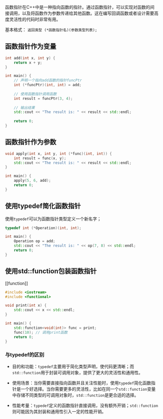 函数指针在C++中是一种指向函数的指针。通过函数指针，可以实现对函数的间接调用，以及将函数作为参数传递给其他函数。这在编写回调函数或者设计需要高度灵活性的代码时非常有用。

基本格式：
	`返回类型 (*函数指针名)(参数类型列表);`

## 函数指针作为变量

```cpp
int add(int x, int y) {
    return x + y;
}

int main() {
    // 声明一个指向add函数的指针funcPtr
    int (*funcPtr)(int, int) = add;
    
    // 使用函数指针调用函数
    int result = funcPtr(3, 4);
    
    // 输出结果
    std::cout << "The result is: " << result << std::endl;
    
    return 0;
}
```

## 函数指针作为参数

```cpp
void apply(int x, int y, int (*func)(int, int)) {
    int result = func(x, y);
    std::cout << "The result is: " << result << std::endl;
}

int main() {
    apply(5, 6, add);
    return 0;
}
```

## 使用typedef简化函数指针

使用`typedef`可以为函数指针类型定义一个新名字；

```cpp
typedef int (*Operation)(int, int);

int main() {
    Operation op = add;
    std::cout << "The result is: " << op(7, 8) << std::endl;
    return 0;
}
```

## 使用std::function包装函数指针

[[function]]

```cpp
#include <iostream>
#include <functional>

void print(int x) {
    std::cout << x << std::endl;
}

int main() {
    std::function<void(int)> func = print;
    func(10); // 调用print函数
    return 0;
}
```

### 与typedef的区别

- 目的和功能：`typedef`主要用于简化类型声明，使代码更清晰；而`std::function`用于封装可调用对象，提供了更大的灵活性和通用性。

- 使用场景：当你需要直接指向函数并且关注性能时，使用`typedef`简化函数指针是一个好选择。当你需要更多的灵活性，比如在同一个`std::function`变量中存储不同类型的可调用对象时，`std::function`是更合适的选择。

- 性能考量：`typedef`定义的函数指针直接调用，没有额外开销；`std::function`则可能因为其封装和通用性引入一定的性能开销。